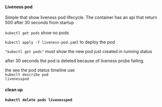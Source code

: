 <h4>Liveness pod</h4>
Simple that show liveness pod lifecycle. The container has an api that return 500 after 30 seconds from startup<br><br>
<code>kubectl get pods</code> show no pods

<code>kubectl apply -f liveness-pod.yaml</code> to deploy the pod

<code>"kubectl get pods"</code> 
must show the new pod just created in running status

after 30 seconds the pod is deleted because of liveness probe failing.

the see the pod status timeline use<br>
<code>kubeclt describe pod livenesspod</code>

<h4>clean up<h4>
<code>kubectl delete pods livenesspod</code>